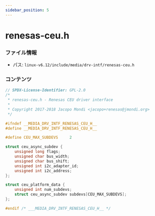 ```yaml
---
sidebar_position: 5
---
```

# renesas-ceu.h

### ファイル情報

- パス: `linux-v6.12/include/media/drv-intf/renesas-ceu.h`

### コンテンツ

```h
// SPDX-License-Identifier: GPL-2.0
/*
 * renesas-ceu.h - Renesas CEU driver interface
 *
 * Copyright 2017-2018 Jacopo Mondi <jacopo+renesas@jmondi.org>
 */

#ifndef __MEDIA_DRV_INTF_RENESAS_CEU_H__
#define __MEDIA_DRV_INTF_RENESAS_CEU_H__

#define CEU_MAX_SUBDEVS		2

struct ceu_async_subdev {
	unsigned long flags;
	unsigned char bus_width;
	unsigned char bus_shift;
	unsigned int i2c_adapter_id;
	unsigned int i2c_address;
};

struct ceu_platform_data {
	unsigned int num_subdevs;
	struct ceu_async_subdev subdevs[CEU_MAX_SUBDEVS];
};

#endif /* ___MEDIA_DRV_INTF_RENESAS_CEU_H__ */

```
